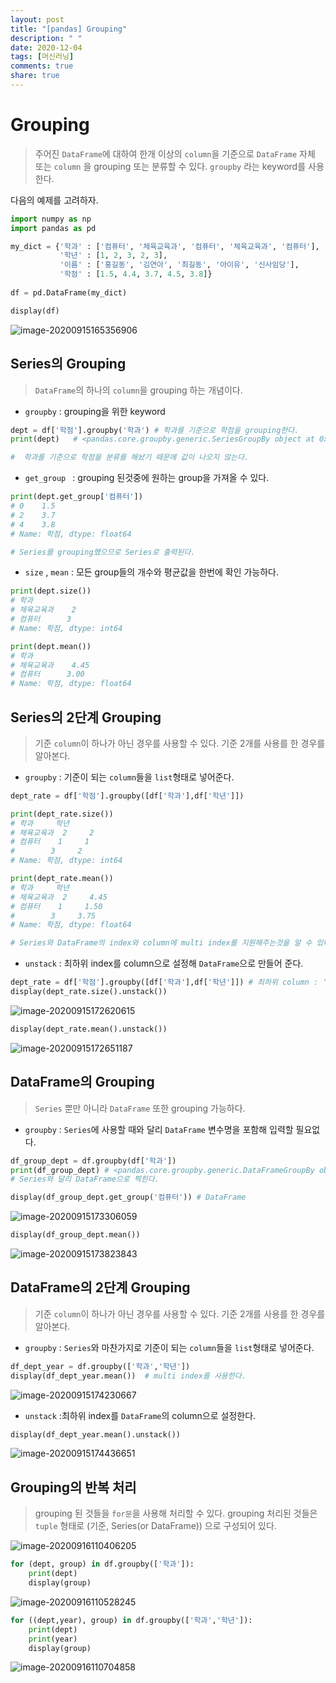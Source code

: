```yaml
---
layout: post
title: "[pandas] Grouping"
description: " "
date: 2020-12-04
tags: [머신러닝]
comments: true
share: true
---
```


# Grouping

> 주어진 `DataFrame`에 대하여 한개 이상의  `column`을 기준으로 `DataFrame` 자체 또는 `column` 을 grouping 또는 분류할 수 있다. `groupby` 라는 keyword를 사용한다.

다음의 예제를 고려하자.

```python
import numpy as np
import pandas as pd

my_dict = {'학과' : ['컴퓨터', '체육교육과', '컴퓨터', '체육교육과', '컴퓨터'],
           '학년' : [1, 2, 3, 2, 3],
           '이름' : ['홍길동', '김연아', '최길동', '아이유', '신사임당'],
           '학점' : [1.5, 4.4, 3.7, 4.5, 3.8]}
 
df = pd.DataFrame(my_dict)

display(df)
```

![image-20200915165356906](markdown-images/image-20200915165356906.png)



## Series의 Grouping

> `DataFrame`의 하나의 `column`을 grouping 하는 개념이다.

* `groupby` : grouping을 위한 keyword

```python
dept = df['학점'].groupby('학과') # 학과를 기준으로 학점을 grouping한다.
print(dept)   # <pandas.core.groupby.generic.SeriesGroupBy object at 0x000001415A6EF7C8>

#  학과를 기준으로 학점을 분류를 해놨기 때문에 값이 나오지 않는다.
```



* `get_group ` : grouping 된것중에 원하는 group을 가져올 수 있다.

```python
print(dept.get_group['컴퓨터'])
# 0    1.5
# 2    3.7
# 4    3.8
# Name: 학점, dtype: float64

# Series를 grouping했으므로 Series로 출력된다.
```



* `size` , `mean` : 모든 group들의 개수와 평균값을 한번에 확인 가능하다.

```python
print(dept.size())
# 학과
# 체육교육과    2
# 컴퓨터      3
# Name: 학점, dtype: int64

print(dept.mean())
# 학과
# 체육교육과    4.45
# 컴퓨터      3.00
# Name: 학점, dtype: float64
```



## Series의 2단계 Grouping

> 기준 `column`이 하나가 아닌 경우를 사용할 수 있다. 기준 2개를 사용를 한 경우를 알아본다.

* `groupby` : 기준이 되는 `column`들을 `list`형태로 넣어준다.

```python
dept_rate = df['학점'].groupby([df['학과'],df['학년']])

print(dept_rate.size())
# 학과     학년
# 체육교육과  2     2
# 컴퓨터    1     1
#        3     2
# Name: 학점, dtype: int64

print(dept_rate.mean())
# 학과     학년
# 체육교육과  2     4.45
# 컴퓨터    1     1.50
#        3     3.75
# Name: 학점, dtype: float64

# Series와 DataFrame의 index와 column에 multi index를 지원해주는것을 알 수 있다.
```

* `unstack` : 최하위 index를 column으로 설정해 `DataFrame`으로 만들어 준다. 

```python
dept_rate = df['학점'].groupby([df['학과'],df['학년']]) # 최하위 column : '학년'
display(dept_rate.size().unstack())
```

![image-20200915172620615](markdown-images/image-20200915172620615.png)

```python
display(dept_rate.mean().unstack())
```

![image-20200915172651187](markdown-images/image-20200915172651187.png)



## DataFrame의 Grouping

> `Series` 뿐만 아니라 `DataFrame` 또한 grouping 가능하다.

* `groupby` : `Series`에 사용할 때와 달리 `DataFrame` 변수명을 포함해 입력할 필요없다.

```python
df_group_dept = df.groupby(df['학과'])
print(df_group_dept) # <pandas.core.groupby.generic.DataFrameGroupBy object at 0x000001415A6EF488>
# Series와 달리 DataFrame으로 찍힌다.

display(df_group_dept.get_group('컴퓨터')) # DataFrame
```

![image-20200915173306059](markdown-images/image-20200915173306059.png)

```python
display(df_group_dept.mean())
```

![image-20200915173823843](markdown-images/image-20200915173823843.png)



## DataFrame의 2단계 Grouping

> 기준 `column`이 하나가 아닌 경우를 사용할 수 있다. 기준 2개를 사용를 한 경우를 알아본다.

* `groupby` : `Series`와 마찬가지로 기준이 되는 `column`들을 `list`형태로 넣어준다.

```python
df_dept_year = df.groupby(['학과','학년'])
display(df_dept_year.mean())  # multi index를 사용한다.
```

![image-20200915174230667](markdown-images/image-20200915174230667.png)

* `unstack` :최하위 index를  `DataFrame`의 column으로 설정한다. 

```python
display(df_dept_year.mean().unstack())
```

![image-20200915174436651](markdown-images/image-20200915174436651.png)



## Grouping의 반복 처리

> grouping 된 것들을 `for문`을 사용해 처리할 수 있다.  grouping 처리된 것들은 `tuple` 형태로 (기준, Series(or DataFrame)) 으로 구성되어 있다.

![image-20200916110406205](markdown-images/image-20200916110406205.png)

```python
for (dept, group) in df.groupby(['학과']):
    print(dept)
    display(group)
```

![image-20200916110528245](markdown-images/image-20200916110528245.png)

```python
for ((dept,year), group) in df.groupby(['학과','학년']):
    print(dept)
    print(year)
    display(group)
```

![image-20200916110704858](markdown-images/image-20200916110704858.png)



  
